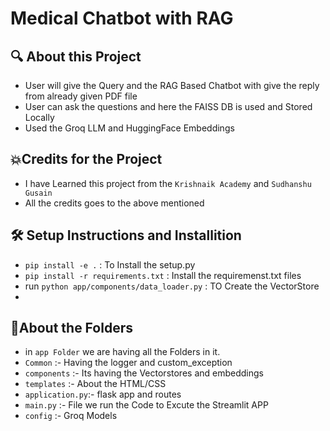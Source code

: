 # Medical Chatbot with RAG

## 🔍 About this Project
- User will give the Query and the RAG Based Chatbot  with give the reply from already given PDF file
- User can ask the questions and here the FAISS DB is used and Stored Locally
- Used the Groq LLM and HuggingFace Embeddings


## 💥Credits for the Project
- I have Learned this project from the `Krishnaik Academy` and `Sudhanshu Gusain`
- All the credits goes to the above mentioned 



## 🛠️ Setup Instructions and Installition
- `pip install -e .` : To Install the setup.py
- `pip install -r requirements.txt` : Install the requiremenst.txt files
- run `python app/components/data_loader.py` : TO Create the VectorStore
- 



## 📂About the Folders
- in `app Folder` we are having all the Folders in it.
- `Common` :- Having the logger and custom_exception
- `components` :- Its having the Vectorstores and embeddings 
- `templates` :- About the HTML/CSS
- `application.py`:-  flask  app and routes
- `main.py` :- File we run the Code to Excute the Streamlit APP
- `config` :- Groq Models 
